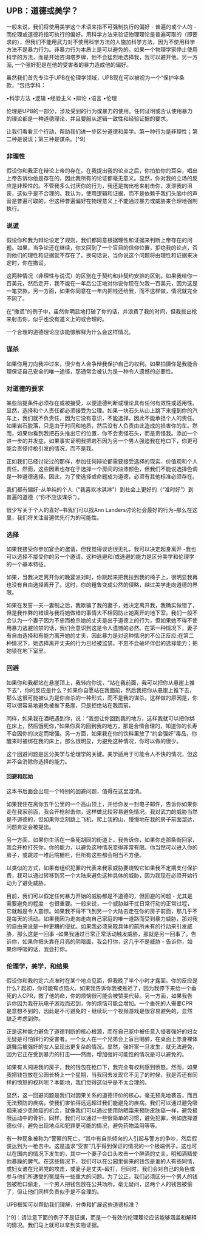 ## UPB：道德或美学？

一般来说，我们将使用美学这个术语来指不可强制执行的偏好 - 普遍的或个人的 - 而伦理或道德将指可执行的偏好。用科学方法来验证物理理论是普遍可取的（即要求的），但我们不能用武力对不使用科学方法的人施加科学方法，因为不使用科学方法不是暴力行为。非暴力行为本质上是可以避免的。如果一个物理学家停止使用科学的方法，而是开始咨询塔罗牌，他不会猛烈地选择我，我可以避开他。另一方面, 一个强奸犯是在他的受害者的暴力造成他的偏好。

虽然我们首先专注于UPB在伦理学领域，UPB现在可以被视为一个“保护伞条款，“包括学科：

•科学方法
•逻辑
•经验主义
•辩论
•语言
•伦理

伦理是UPB的一部分，涉及受到的行为或暴力的使用。任何证明或否认使用暴力的理论都是一种道德理论，并且要服从逻辑一致性和经验证据的要求。 

让我们看看三个行动，帮助我们进一步区分道德和美学。第一种行为是非理性；第二种是说谎；第三种是谋杀。[^9]

### 非理性

假设你和我正在辩论上帝的存在。在我提出我的论点之后，你拍拍你的耳朵，唱出上帝告诉你他是存在的，因此我所有的论证都毫无意义。显然，你对我的立场的反应是非理性的。不管我多么讨厌你的行为，我还是掏出枪来射击你，发泄我的沮丧，这似乎是不合理的。我认为，使用逻辑和证据，而不是依赖于我们头脑中的声音是普遍可取的，但这种普遍偏好在物理意义上不能通过暴力或威胁来合理地强制执行。

### 说谎

假设你和我为辩论设定了规则，我们都同意根据理性和证据来判断上帝存在的问题。如果，当争论还在继续，你又回到了一个盲目的信仰位置，拒绝我的论点，否则他们的理性和证据就不存在了。换句话说，当你说这个问题将由理性和证据来决定时，你在撒谎。

这两种情况（非理性与说谎）的区别在于契约和非契约安排的区别。如果我给你一百美元，然后走开，我不能在一年后公正地对你说你现在欠我一百美元，因为这是一笔贷款。另一方面，如果你同意在一年内把钱还给我，而不这样做，情况就完全不同了。

在“撒谎”的例子中，虽然你明显地打破了你的话，并浪费了我的时间，但我拔出枪来射击你，似乎也没有道义上的或合理的。

一个合理的道德理论应该能够解释为什么会这样情况。

### 谋杀

如果你用刀向我冲过来，很少有人会争辩我保护自己的权利。如果拍摄你是我能合理保证自己安全的唯一途径，那通常会被认为是一种令人遗憾的必要性。

### 对道德的要求

某些前提条件必须存在或被接受，以便道德判断或理论具有任何有效性或适用性。显然，选择和个人责任都必须接受为公理。如果一块石头从山上跳下来撞到你的汽车上，我们就不负责任，因为它没有意识，不能选择，因此不能承担个人的责任。如果岩石脱落，只是由于时间和地质，然后没有人负责由此造成的损害你的车。然而，如果你看到我把石头推出它的位置，你不会责怪石头，而是责怪我。添加一个进一步的并发症，如果事实证明我把岩石因为另一个男人强迫我在枪口下，你更可能会责怪持枪引发的情况，而不是我。

正如我们已经讨论过的那样，参加任何辩论都需要接受选择的现实、价值观和个人责任。然而，这些因素也存在于选择一个房间的油漆颜色，但我们不能说选择色调是一种道德选择。因此，为了使选择或命题成为道德，必须有其他标准必须存在。

我们都有偏好-从单纯的个人（“我喜欢冰淇淋”）到社会上更好的（“准时好”）到普遍的道德（“你不应该谋杀”）。

很少写关于个人的喜好–书我们可以找Ann Landers讨论社会最好的行为–那么在这里，我们将关注普遍优先行为的可能性。

### 选择

如果我接受你参加宴会的邀请，但我觉得谈话很无礼，我可以决定起身离开 -我也可以选择不接受你的另一个邀请。这种逃避和/或逃避的能力是区分美学和伦理学的一个基本特征。

如果，当我决定离开你的晚宴派对时，你跳起来把我拉到我的椅子上，很明显我再也没有自由选择离开了。这时，你的粗鲁变成公然的侵略，越过美学走向道德的界限。

如果在发誓一夫一妻制之后，我欺骗了我的妻子，她决定离开我，我确实做错了，但是我作弊的错误与我将她做错的事情大不相同防止她离开的地下室。我们一般不会认为一个妻子因为不忠而枪杀她的丈夫是出于道德上的行为，但如果她不得不使用暴力逃避监禁的话，我们会意识到这是令人遗憾的必然。在第一种情况下，妻子有自由选择和有能力离开她的丈夫，因此暴力是对这种情况的不公正反应;在第二种情况下，她选择离开丈夫的行为已经被监禁。不忠不会破坏伴侣的选择能力；把她锁在地下室里。

### 回避

如果你和我都站在悬崖顶上，我转向你说，“站在我前面，我可以把你从悬崖上推下去”，你的反应是什么？如果你自愿站在我面前，然后我把你从悬崖上推下去，那么这很可能被认为是你自杀的一种形式，而不是我的谋杀。这样做的原因是，你可以很容易地避免被推下悬崖，只是拒绝站在我面前。

同样，如果我在酒吧遇到你，说：“我想让你回到我的地方，这样我就可以把你绑在床上，然后饿死你，”如果你真的回到我的地方，那是合情合理的，知道你的长寿不会因你的决定而增强。另一方面，如果我在你的饮料里放了“约会强奸”毒品，你醒来时被绑在我的床上，那么很明显，为避免这种情况，你可以做的很少。

这个回避问题是区分美学与伦理学的关键。美学适用于可能令人不快的情况，但这并不会消除你选择的能力。

#### 回避和起始

这本书后面会出现一个特别的回避问题，值得在这里澄清。

如果我住在离你五千公里的一个高山顶上，并给你发一封电子邮件，告诉你如果你走在我家前面，我会开枪射击你，这样做比较容易避免情况。我对武力的威胁当然是不道德的，但如果你立刻跳上飞机，爬上我的山，慢慢地在我的房子前面溜达，问题肯定会被提出。

另一方面，如果你生活在一条死胡同的街道上，我告诉你，如果你走那条街回家，我会开枪打死你，你的能力，以避免这种情况变得非常有限。你当然可以进入你的房子，或跳过一堆后院栅栏，但所有这些都会相当不方便。

以类似的方式，如果有组织犯罪的代表来我家威胁要烧毁它如果我不定期支付保护费，我可以通过转移到另一个大陆来避免这种具体的威胁，因为我现在必须开始行动为了避免威胁。

目前，我们可以假定任何暴力开始的威胁都是不道德的，但回避的问题 - 尤其是需要避免的程度 - 也很重要。一般来说，一个威胁越干扰日常行动的正常过程，它就越是令人震惊。如果我不得不飞到另一个大陆去走在你的房子前面，那几乎不是每天的活动。如果我因为走向走向自己家庭的唯一道路而受到暴力威胁，那对我的自由来说是一种更糟的侵扰。如果我必须采取具体的前所未有的行动来引发威胁，那么这是一回事 -如果我通过日常正常活动触发威胁，那就是另一回事了。告诉你，如果你把头靠在月亮的阴暗面，我会打你，这几乎不是威胁 - 告诉你，如果你呼吸的话，我会打你。

### 伦理学，美学，和结果

假设你和我约定六点准时在某个地点见面，但我晚了半个小时才露面。你的反应是什么? 起初，你可能有点恼火。如果我告诉你我被推迟了，因为我停下来给一个垂死的人CPR，救了他的命，你的烦恼很可能会被赞美代替。另一方面，如果我告诉你因为我在玩电子游戏而迟到，你的烦恼可能会增加。一个垂死的人需要CPR是意想不到的，因此是不可避免的 - 继续玩一个视频游戏是很容易避免的，显然缺乏考虑到你。

正是这种能力避免了道德判断的核心根源，而在自己家中被任意入侵者强奸的妇女无疑是可怕罪行的受害者。一个女人在一个兄弟会上盲目喝醉，在桌面上赤身裸体跳舞后被强奸的女人呈现出更复杂的情况。显然，强奸案一旦发生，就无法避免，因为它正在受到暴力的打击——然而，增加强奸可能性的情况是可以避免的。

如果有人闯进我的房子，我的钱包在枪口下，我完全有权利感到愤怒。然而，如果我把钱包放在公园长椅上一个星期，当我回去发现它不见了的时候，我是否还有同样的愤怒的权利呢？本能地，我们觉得这似乎是不太合理的。

显然，这一回避问题是我们对因果关系的道德评价的核心。毫无预兆地袭击，而且无法预防的疾病，使我们害怕得远远超过我们能避免的疾病。我们可以通过避免吸烟来减少患肺癌的机会，就像我们可以通过使用防晒霜来预防皮肤癌一样，避免极限运动中的骨折。同样，我们可以通过一些很简单的习惯，避免犯罪，例如选择道德伙伴，避免出现地点和犯罪更可能的情况，避免药物滥用等等。

有一种现象被称为“警察的死亡，“其中有自杀倾向的人引起与警方的争吵，然后假装达到为一枪击中。这是追求“受害”几乎得到保证的情况的一个极端例子。这也可以在国内的情况下发生的，其中一个妻子会口头攻击一个醉酒的丈夫，明知酒精使他暴躁的脾气。在这些情况下，我们可以在公园里偷来的钱包是谁的人有些同情，或妇女谁在兄弟党的攻击，或妻子是丈夫–殴打，但同时，我们会对自己的角色或参与他们所遭受的冤屈有一些重大的问题。为了公正，我们必须区分一个男人的钱包被枪口偷走，一个男人把钱包放在公共场所。毫无疑问，这两个人的钱包被偷了，但让他们同样负责似乎是不合理的。

UPB框架可以帮助我们理解，分类和扩展这些道德标准？

[^9]：请注意下面的例子不是证据，而是一个有效的伦理理论应该能够涵盖和解释的情况。我们马上就可以拿到实物证据。

